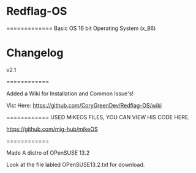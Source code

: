 # Redflag-OS
=============
 Basic OS 16 bit Operating System (x_86)
# Changelog

v2.1



============

Added a Wiki for Installation and Common Issue's!

Vist Here: https://github.com/CoryGreenDev/Redflag-OS/wiki
  
============
USED MIKEOS FILES, YOU CAN VIEW HIS CODE HERE. 

https://github.com/mig-hub/mikeOS

============

Made A distro of OPenSUSE 13.2

Look at the file labled OPenSUSE13.2.txt
for download.
